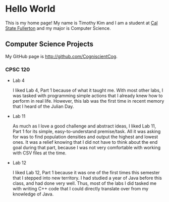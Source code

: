 # Hello World

This is my home page! My name is Timothy Kim and I am a student at [Cal State Fullerton](http://www.fullerton.edu/) and my major is Computer Science.

## Computer Science Projects

My GitHub page is http://github.com/CogniscientCog.

### CPSC 120

* Lab 4

    I liked Lab 4, Part 1 because of what it taught me. With most other labs, I was tasked with programming simple actions that I already knew how to perform in real life. However, this lab was the first time in recent memory that I heard of the Julian Day.

* Lab 11

    As much as I love a good challenge and abstract ideas, I liked Lab 11, Part 1 for its simple, easy-to-understand premise/task. All it was asking for was to find population densities and output the highest and lowest ones. It was a relief knowing that I did not have to think about the end goal during that part, because I was not very comfortable with working with CSV files at the time.

* Lab 12

    I liked Lab 12, Part 1 because it was one of the first times this semester that I stepped into new territory. I had studied a year of Java before this class, and had done very well. Thus, most of the labs I did tasked me with writing C++ code that I could directly translate over from my knowledge of Java.